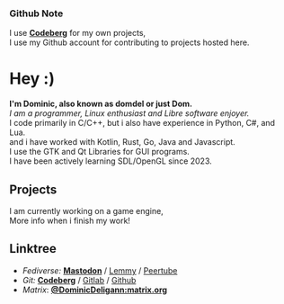 ### Github Note
I use [**Codeberg**](https://codeberg.org/DominicDeligann) for my own projects,  
I use my Github account for contributing to projects hosted here.

# Hey :)
**I'm Dominic, also known as domdel or just Dom.**  
*I am a programmer, Linux enthusiast and Libre software enjoyer.*   
I code primarily in C/C++, but i also have experience in Python, C#, and Lua.  
and i have worked with Kotlin, Rust, Go, Java and Javascript.  
I use the GTK and Qt Libraries for GUI programs.  
I have been actively learning SDL/OpenGL since 2023.

## Projects
I am currently working on a game engine,  
More info when i finish my work!

## Linktree
* *Fediverse:*
[**Mastodon**](https://mastodon.social/@DominicDeligann) / [Lemmy](https://lemmy.ml/u/DominicDeligann) / [Peertube](https://tilvids.com/a/dominicdeligann/)
* *Git:*
[**Codeberg**](https://codeberg.org/DominicDeligann) / [Gitlab](https://gitlab.com/DominicDeligann) / [Github](https://github.com/DominicDeligann)  
* *Matrix*:
[**@DominicDeligann:matrix.org**](https://matrix.to/#/@dominicdeligann:matrix.org)  
